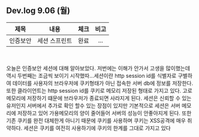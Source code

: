 ## Dev.log 9.06 (월)

  |제목|내용|체크|비고|
|:------:|:------:|:------:|:------:|
|인증보안|세션 스프린트|완료|...|

<br />

오늘은 인증보안 세션에 대해 알아보았다. 저번에는 이해가 안가서 고생을 많이했는데 역시 두번째는 조금씩 보이기 시작했따...세션이란 http session id를 식별자로 구별하여 데이터를 사용자의 브라우저에 쿠키형태가 아닌 접속한 서버 db에 정보를 저장한다. 또한 클라이언트는 http session id를 쿠키로 메모리 저장된 형태로 가지고 있다. 고로 메모리에 저장하기 떄문에 브라우저가 종료되면 사라지게 된다. 세션은 신뢰할 수 있는 유저인지 서버에서 추가로 확인 할수 있는 장점이 있지만 기본적으로 세션은 서버 메모리에 저장하고 있어 가용메모리의 양이 줄어들어 서버의 성능이 안좋아지게 된다. 또한 기존 쿠키를 완전 대체한게 아니기 때문에 쿠키를 사용하며 쿠키는 XSS공격에 매우 취약하다. 세션은 쿠키를 여전히 사용하기에 쿠키의 한계를 그대로 가지고 있다

<br />

